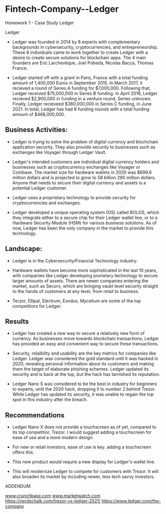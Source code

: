 # Fintech-Company--Ledger
Homework 1 - Case Study Ledger

Ledger

* Ledger was founded in 2014 by 8 experts with complementary backgrounds in cybersecurity, cryptocurrencies,  and entrepreneurship.  These 8 individuals came to work together to create Ledger with a desire to create secure solutions for blockchain apps. The 4 main founders are Eric Larchevêque, Joel Pobeda, Nicolas Bacca, Thomas France.


* Ledger started off with a grant in Paris, France with a total funding amount of 1,400,000 Euros in September 2015.  In March 2017, it recieved a round of Series A funding for $7,000,000.  Following that, Ledger received $75,000,000 in Series B funding.  In April 2019, Ledger recieved $2,900,000 in funding in a venture round, Series unknown.  Finally, Ledger recieveed $380,000,000 in Series C funding, in June 2021.  In total, Ledger has had 8 funding rounds with a total funding amount of $468,000,000.


## Business Activities:

* Ledger is trying to solve the problem of digital currency and blochchain application security. They also provide security to businesses such as exchanges like Voyager through Ledger Vault.  

* Ledger's intended customers are individual digital currency holders and businesses such as cryptocurrency exchanges like Voyager or Coinbase. The market size for hardware wallets in 2020 was $699.6 million dollars and is projected to grow to 58 billion 290 million dollars. Anyone that needs to secure their digital currency and assets is a potential Ledger customer. 

* Ledger uses a proprietary technology to provide security for cryptocurrencies and exchanges. 

* Ledger developed a unique operating system (OS) called BOLOS, which they integrate either to a secure chip for their Ledger wallet line, or to a Hardware Security Module (HSM) for various business solutions. As of now, Ledger has been the only company in the market to provide this technology.


## Landscape:

* Ledger is in the Cybersecurity/Financial Technology industry.

* Hardware wallets have become more sophisticated in the last 10 years, with companies like Ledger developing prorietary technology to secure larger amounts of assets.  There are newer companies entering the market, such as Securx, which are bringing vaukt level security straight to the hands of customers at any level, from retail to business. 

* Terzor, Ellipal, Electrum, Exodus, Mycelium are some of the top competitiors for Ledger.


## Results

* Ledger has created a new way to secure a relatively new form of currency. As businesses move towards blockchain transactions, Ledger has provided an easy and convenient way to secure these transactions. 

* Security, relaibility and usability are the key metrics for companies like Ledger. Ledger was considered the gold standard until it was hacked in 2020, revealing personal information about its customers and making them the target of elaborate phishing schemes.  Ledger updated its security and is back at the top, but the hack has tarnished its reputation. 

* Ledger Nano S was considered to be the best in industry for beginners to experts, until the 2020 hack, dropping it to number 2 behind Trezor.  While Ledger has updated its security, it was unable to regain the top spot in this industry after the breach.


## Recommendations

* Ledger Nano X does not provide a touchscreen as of yet, compared to its top competitior, Trezor.  I would suggest adding a touchscreen for ease of use and a more modern design.   

* For new or retail investors, ease of use is key. adding a touchscreen offers this. 

* This new product would require a new display for Ledger's wallet line. 

* This will modernize Ledger to compete for customers with Trezor.  It will also broaden its market by including newer, less tech savvy investors.


ADDENDUM

www.crunchbase.com
www.marketwatch.com
https://nerdschalk.com/trezor-vs-ledger-2021/
https://www.ledger.com/the-company



